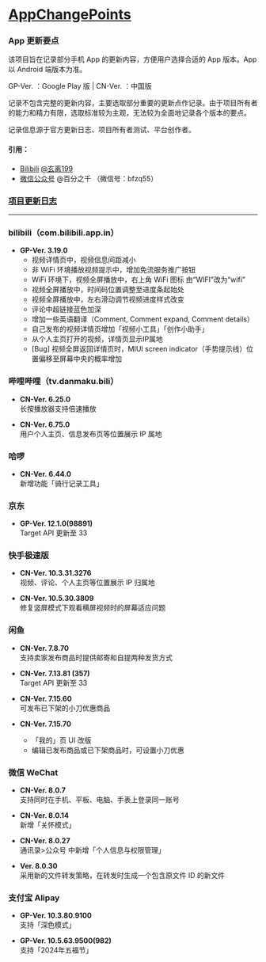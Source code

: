 # [AppChangePoints](https://github.com/Coriginbe/AppChangePoints)

### App 更新要点

该项目旨在记录部分手机 App 的更新内容，方便用户选择合适的 App 版本。App 以 Android 端版本为准。

GP-Ver. ：Google Play 版 | CN-Ver. ：中国版

记录不包含完整的更新内容，主要选取部分重要的更新点作记录。由于项目所有者的能力和精力有限，选取标准较为主观，无法较为全面地记录各个版本的要点。  

记录信息源于官方更新日志、项目所有者测试、平台创作者。  

#### 引用：  
- [Bilibili](https://www.bilibili.com/) [@玄离199](https://space.bilibili.com/67079745/)  
- [微信公众号](https://mp.weixin.qq.com/) @百分之千 （微信号：bfzq55）

### [项目更新日志](Changelog.md)

---

### bilibili（com.bilibili.app.in）

- **GP-Ver. 3.19.0**  
  - 视频详情页中，视频信息间距减小
  - 非 WiFi 环境播放视频提示中，增加免流服务推广按钮
  - WiFi 环境下，视频全屏播放中，右上角 WiFi 图标 由“WIFI”改为“wifi”
  - 视频全屏播放中，时间码位置调整至进度条起始处
  - 视频全屏播放中，左右滑动调节视频进度样式改变
  - 评论中超链接蓝色加深
  - 增加一些英语翻译（Comment, Comment expand, Comment details）
  - 自己发布的视频详情页增加「视频小工具」「创作小助手」
  - 从个人主页打开的视频，详情页显示IP属地
  - [Bug] 视频全屏返回详情页时，MIUI screen indicator（手势提示线）位置偏移至屏幕中央的概率增加

### 哔哩哔哩（tv.danmaku.bili）

- **CN-Ver. 6.25.0**  
  长按播放器支持倍速播放
  
- **CN-Ver. 6.75.0**  
  用户个人主页、信息发布页等位置展示 IP 属地

### 哈啰

- **CN-Ver. 6.44.0**  
  新增功能「骑行记录工具」

### 京东

- **GP-Ver. 12.1.0(98891)**  
  Target API 更新至 33

### 快手极速版  

- **CN-Ver. 10.3.31.3276**  
  视频、评论、个人主页等位置展示 IP 归属地
  
- **CN-Ver. 10.5.30.3809**  
  修复竖屏模式下观看横屏视频时的屏幕适应问题

### 闲鱼

- **CN-Ver. 7.8.70**  
  支持卖家发布商品时提供邮寄和自提两种发货方式

- **CN-Ver. 7.13.81 (357)**  
  Target API 更新至 33

- **CN-Ver. 7.15.60**  
  可发布已下架的小刀优惠商品

- **CN-Ver. 7.15.70**  
  - 「我的」页 UI 改版  
  - 编辑已发布商品或已下架商品时，可设置小刀优惠

### 微信 WeChat

- **CN-Ver. 8.0.7**  
  支持同时在手机、平板、电脑、手表上登录同一账号
  
- **CN-Ver. 8.0.14**  
  新增「关怀模式」
  
- **CN-Ver. 8.0.27**  
  通讯录>公众号 中新增「个人信息与权限管理」
  
- **Ver. 8.0.30**  
  采用新的文件转发策略，在转发时生成一个包含原文件 ID 的新文件

### 支付宝 Alipay

- **GP-Ver. 10.3.80.9100**  
  支持「深色模式」

- **GP-Ver. 10.5.63.9500(982)**  
  支持「2024年五福节」
